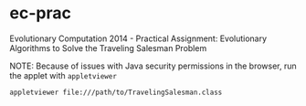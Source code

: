 ec-prac
=======

Evolutionary Computation 2014 - Practical Assignment: Evolutionary Algorithms to Solve the Traveling Salesman Problem

NOTE: Because of issues with Java security permissions in the browser, run the applet with `appletviewer`

```appletviewer file:///path/to/TravelingSalesman.class```
